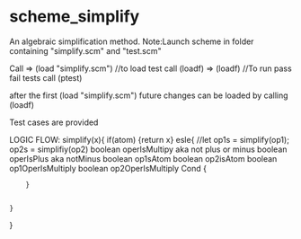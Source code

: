 # scheme_simplify
An algebraic simplification method.
Note:Launch scheme in folder containing "simplify.scm" and "test.scm"

Call
=> (load "simplify.scm")
//to load test call (loadf)
=> (loadf)
//To run pass fail tests call (ptest)

after the first (load "simplify.scm")
future changes can be loaded by calling (loadf)

Test cases are provided

LOGIC FLOW:
simplify(x){
	if(atom) {return x}
	esle{
		//let op1s = simplify(op1); op2s = simplifiy(op2)
	boolean operIsMultipy aka not plus or minus
	boolean operIsPlus aka notMinus
	boolean op1sAtom
	boolean op2isAtom
	boolean op1OperIsMultiply
	boolean op2OperIsMultiply
		Cond {
	
		

		}
	 

	}
}


